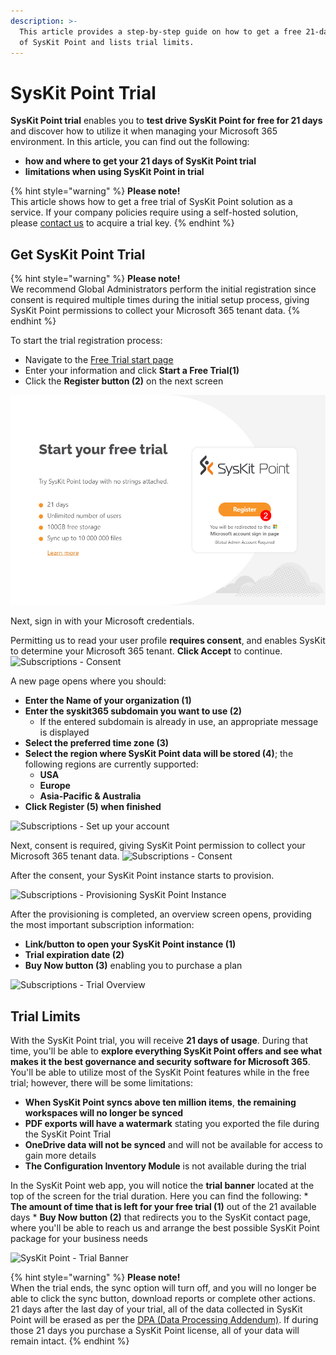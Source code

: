 ```yaml
---
description: >-
  This article provides a step-by-step guide on how to get a free 21-day trial
  of SysKit Point and lists trial limits.
---
```


# SysKit Point Trial

**SysKit Point trial** enables you to **test drive SysKit Point for free for 21 days** and discover how to utilize it when managing your Microsoft 365 environment. In this article, you can find out the following:

* **how and where to get your 21 days of SysKit Point trial**
* **limitations when using SysKit Point in trial**

{% hint style="warning" %}
**Please note!**\
This article shows how to get a free trial of SysKit Point solution as a service. If your company policies require using a self-hosted solution, please [contact us](https://www.syskit.com/company/contact-us) to acquire a trial key.
{% endhint %}

## Get SysKit Point Trial

{% hint style="warning" %}
**Please note!**\
We recommend Global Administrators perform the initial registration since consent is required multiple times during the initial setup process, giving SysKit Point permissions to collect your Microsoft 365 tenant data.
{% endhint %}

To start the trial registration process:

* Navigate to the [Free Trial start page](https://www.syskit.com/products/point/free-trial/)
* Enter your information and click **Start a Free Trial(1)**
* Click the **Register button (2)** on the next screen

![Subscriptions - Register](../.gitbook/assets/trial-register.png)

Next, sign in with your Microsoft credentials.

Permitting us to read your user profile **requires consent**, and enables SysKit to determine your Microsoft 365 tenant. **Click Accept** to continue. ![Subscriptions - Consent](../.gitbook/assets/trial\_consent.png)

A new page opens where you should:

* **Enter the Name of your organization (1)**
* **Enter the syskit365 subdomain you want to use (2)**
  * If the entered subdomain is already in use, an appropriate message is displayed
* **Select the preferred time zone (3)**
* **Select the region where SysKit Point data will be stored (4)**; the following regions are currently supported:
  * **USA**
  * **Europe**
  * **Asia-Pacific & Australia**
* **Click Register (5) when finished**

![Subscriptions - Set up your account](../.gitbook/assets/trial\_set-up-account.png)

Next, consent is required, giving SysKit Point permission to collect your Microsoft 365 tenant data. ![Subscriptions - Consent](../.gitbook/assets/trial\_ga-consent.png)

After the consent, your SysKit Point instance starts to provision.

![Subscriptions - Provisioning SysKit Point Instance](../.gitbook/assets/trial\_provision-instance.png)

After the provisioning is completed, an overview screen opens, providing the most important subscription information:

* **Link/button to open your SysKit Point instance (1)**
* **Trial expiration date (2)**
* **Buy Now button (3)** enabling you to purchase a plan

![Subscriptions - Trial Overview](../.gitbook/assets/trial\_trial-information.png)

## Trial Limits

With the SysKit Point trial, you will receive **21 days of usage**. During that time, you'll be able to **explore everything SysKit Point offers and see what makes it the best governance and security software for Microsoft 365**. You'll be able to utilize most of the SysKit Point features while in the free trial; however, there will be some limitations:

* **When SysKit Point syncs above ten million items**, **the remaining workspaces will no longer be synced**
* **PDF exports will have a watermark** stating you exported the file during the SysKit Point Trial
* **OneDrive data will not be synced** and will not be available for access to gain more details
* **The Configuration Inventory Module** is not available during the trial

In the SysKit Point web app, you will notice the **trial banner** located at the top of the screen for the trial duration. Here you can find the following: \* **The amount of time that is left for your free trial (1)** out of the 21 available days \* **Buy Now button (2)** that redirects you to the SysKit contact page, where you'll be able to reach us and arrange the best possible SysKit Point package for your business needs

![SysKit Point - Trial Banner](../.gitbook/assets/trial\_trial-banner.png)

{% hint style="warning" %}
**Please note!**\
When the trial ends, the sync option will turn off, and you will no longer be able to click the sync button, download reports or complete other actions. 21 days after the last day of your trial, all of the data collected in SysKit Point will be erased as per the [DPA (Data Processing Addendum)](https://www.syskit.com/data-processing-addendum/). If during those 21 days you purchase a SysKit Point license, all of your data will remain intact.
{% endhint %}

